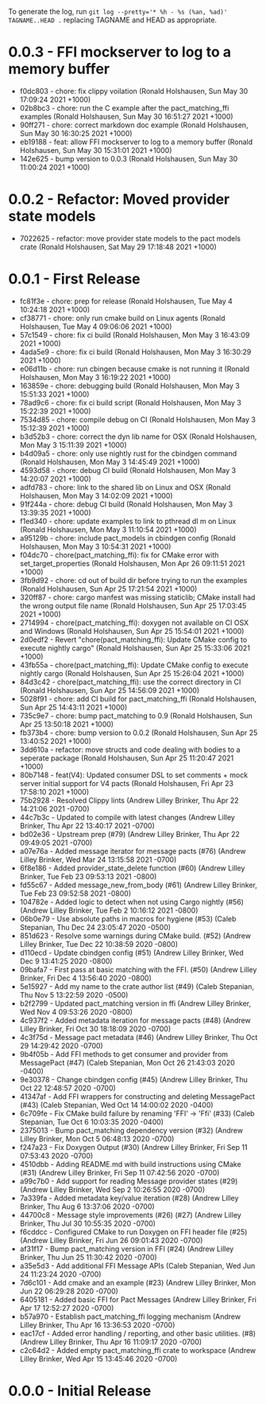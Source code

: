 To generate the log, run `git log --pretty='* %h - %s (%an, %ad)' TAGNAME..HEAD .` replacing TAGNAME and HEAD as appropriate.

# 0.0.3 - FFI mockserver to log to a memory buffer

* f0dc803 - chore: fix clippy voilation (Ronald Holshausen, Sun May 30 17:09:24 2021 +1000)
* 02b8bc3 - chore: run the C example after the pact_matching_ffi examples (Ronald Holshausen, Sun May 30 16:51:27 2021 +1000)
* 90ff271 - chore: correct markdown doc example (Ronald Holshausen, Sun May 30 16:30:25 2021 +1000)
* eb19188 - feat: allow FFI mockserver to log to a memory buffer (Ronald Holshausen, Sun May 30 15:31:01 2021 +1000)
* 142e625 - bump version to 0.0.3 (Ronald Holshausen, Sun May 30 11:00:24 2021 +1000)

# 0.0.2 - Refactor: Moved provider state models

* 7022625 - refactor: move provider state models to the pact models crate (Ronald Holshausen, Sat May 29 17:18:48 2021 +1000)

# 0.0.1 - First Release

* fc81f3e - chore: prep for release (Ronald Holshausen, Tue May 4 10:24:18 2021 +1000)
* cf38771 - chore: only run cmake build on Linux agents (Ronald Holshausen, Tue May 4 09:06:06 2021 +1000)
* 57c1549 - chore: fix ci build (Ronald Holshausen, Mon May 3 16:43:09 2021 +1000)
* 4ada5e9 - chore: fix ci build (Ronald Holshausen, Mon May 3 16:30:29 2021 +1000)
* e06d11b - chore: run cbingen because cmake is not running it (Ronald Holshausen, Mon May 3 16:19:22 2021 +1000)
* 163859e - chore: debugging build (Ronald Holshausen, Mon May 3 15:51:33 2021 +1000)
* 78ad9c6 - chore: fix ci build script (Ronald Holshausen, Mon May 3 15:22:39 2021 +1000)
* 7534d85 - chore: compile debug on CI (Ronald Holshausen, Mon May 3 15:12:39 2021 +1000)
* b3d52b3 - chore: correct the dyn lib name for OSX (Ronald Holshausen, Mon May 3 15:11:39 2021 +1000)
* b4d09a5 - chore: only use nightly rust for the cbindgen command (Ronald Holshausen, Mon May 3 14:45:49 2021 +1000)
* 4593d58 - chore: debug CI build (Ronald Holshausen, Mon May 3 14:20:07 2021 +1000)
* adfd783 - chore: link to the shared lib on Linux and OSX (Ronald Holshausen, Mon May 3 14:02:09 2021 +1000)
* 91f244a - chore: debug CI build (Ronald Holshausen, Mon May 3 13:39:35 2021 +1000)
* f1ed340 - chore: update examples to link to pthread dl m on Linux (Ronald Holshausen, Mon May 3 11:10:54 2021 +1000)
* a95129b - chore: include pact_models in cbindgen config (Ronald Holshausen, Mon May 3 10:54:31 2021 +1000)
* f04dc70 - chore(pact_matching_ffi): fix for CMake error with set_target_properties (Ronald Holshausen, Mon Apr 26 09:11:51 2021 +1000)
* 3fb9d92 - chore: cd out of build dir before trying to run the examples (Ronald Holshausen, Sun Apr 25 17:21:54 2021 +1000)
* 320ff87 - chore: cargo manfest was missing staticlib; CMake install had the wrong output file name (Ronald Holshausen, Sun Apr 25 17:03:45 2021 +1000)
* 2714994 - chore(pact_matching_ffi): doxygen not available on CI OSX and Windows (Ronald Holshausen, Sun Apr 25 15:54:01 2021 +1000)
* 2d0edf2 - Revert "chore(pact_matching_ffi): Update CMake config to execute nightly cargo" (Ronald Holshausen, Sun Apr 25 15:33:06 2021 +1000)
* 43fb55a - chore(pact_matching_ffi): Update CMake config to execute nightly cargo (Ronald Holshausen, Sun Apr 25 15:26:04 2021 +1000)
* 84d3c42 - chore(pact_matching_ffi): use the correct directory in CI (Ronald Holshausen, Sun Apr 25 14:56:09 2021 +1000)
* 5028f91 - chore: add CI build for pact_matching_ffi (Ronald Holshausen, Sun Apr 25 14:43:11 2021 +1000)
* 735c9e7 - chore: bump pact_matching to 0.9 (Ronald Holshausen, Sun Apr 25 13:50:18 2021 +1000)
* fb373b4 - chore: bump version to 0.0.2 (Ronald Holshausen, Sun Apr 25 13:40:52 2021 +1000)
* 3dd610a - refactor: move structs and code dealing with bodies to a seperate package (Ronald Holshausen, Sun Apr 25 11:20:47 2021 +1000)
* 80b7148 - feat(V4): Updated consumer DSL to set comments + mock server initial support for V4 pacts (Ronald Holshausen, Fri Apr 23 17:58:10 2021 +1000)
* 75b2928 - Resolved Clippy lints (Andrew Lilley Brinker, Thu Apr 22 14:21:06 2021 -0700)
* 44c7b3c - Updated to compile with latest changes (Andrew Lilley Brinker, Thu Apr 22 13:40:17 2021 -0700)
* bd02e36 - Upstream prep (#79) (Andrew Lilley Brinker, Thu Apr 22 09:49:05 2021 -0700)
* a07e76a - Added message iterator for message pacts (#76) (Andrew Lilley Brinker, Wed Mar 24 13:15:58 2021 -0700)
* 6f8e186 - Added provider_state_delete function (#60) (Andrew Lilley Brinker, Tue Feb 23 09:53:13 2021 -0800)
* fd55c67 - Added message_new_from_body (#61) (Andrew Lilley Brinker, Tue Feb 23 09:52:58 2021 -0800)
* 104782e - Added logic to detect when not using Cargo nightly (#56) (Andrew Lilley Brinker, Tue Feb 2 10:16:12 2021 -0800)
* 06b0e79 - Use absolute paths in macros for hygiene (#53) (Caleb Stepanian, Thu Dec 24 23:05:47 2020 -0500)
* 851d623 - Resolve some warnings during CMake build. (#52) (Andrew Lilley Brinker, Tue Dec 22 10:38:59 2020 -0800)
* d110ecd - Update cbindgen config (#51) (Andrew Lilley Brinker, Wed Dec 9 13:41:25 2020 -0800)
* 09bafa7 - First pass at basic matching with the FFI. (#50) (Andrew Lilley Brinker, Fri Dec 4 13:56:40 2020 -0800)
* 5e15927 - Add my name to the crate author list (#49) (Caleb Stepanian, Thu Nov 5 13:22:59 2020 -0500)
* b2f2799 - Updated pact_matching version in ffi (Andrew Lilley Brinker, Wed Nov 4 09:53:26 2020 -0800)
* 4c937f2 - Added metadata iteration for message pacts (#48) (Andrew Lilley Brinker, Fri Oct 30 18:18:09 2020 -0700)
* 4c3f75d - Message pact metadata (#46) (Andrew Lilley Brinker, Thu Oct 29 14:29:42 2020 -0700)
* 9b4f05b - Add FFI methods to get consumer and provider from MessagePact (#47) (Caleb Stepanian, Mon Oct 26 21:43:03 2020 -0400)
* 9e30378 - Change cbindgen config (#45) (Andrew Lilley Brinker, Thu Oct 22 12:48:57 2020 -0700)
* 41347af - Add FFI wrappers for constructing and deleting MessagePact (#43) (Caleb Stepanian, Wed Oct 14 14:00:02 2020 -0400)
* 6c709fe - Fix CMake build failure by renaming 'FFI' -> 'Ffi' (#33) (Caleb Stepanian, Tue Oct 6 10:03:35 2020 -0400)
* 2375013 - Bump pact_matching dependency version (#32) (Andrew Lilley Brinker, Mon Oct 5 06:48:13 2020 -0700)
* f247a23 - Fix Doxygen Output (#30) (Andrew Lilley Brinker, Fri Sep 11 07:53:43 2020 -0700)
* 4510dbb - Adding README.md with build instructions using CMake (#31) (Andrew Lilley Brinker, Fri Sep 11 07:42:56 2020 -0700)
* a99c7b0 - Add support for reading Message provider states (#29) (Andrew Lilley Brinker, Wed Sep 2 10:26:55 2020 -0700)
* 7a339fa - Added metadata key/value iteration (#28) (Andrew Lilley Brinker, Thu Aug 6 13:37:06 2020 -0700)
* 44700c8 - Message style improvements (#26) (#27) (Andrew Lilley Brinker, Thu Jul 30 10:55:35 2020 -0700)
* f6cddcc - Configured CMake to run Doxygen on FFI header file (#25) (Andrew Lilley Brinker, Fri Jun 26 09:01:43 2020 -0700)
* af31f17 - Bump pact_matching version in FFI (#24) (Andrew Lilley Brinker, Thu Jun 25 11:30:42 2020 -0700)
* a35e5d3 - Add additional FFI Message APIs (Caleb Stepanian, Wed Jun 24 11:23:24 2020 -0700)
* 7d6c101 - Add cmake and an example (#23) (Andrew Lilley Brinker, Mon Jun 22 06:29:28 2020 -0700)
* 6405181 - Added basic FFI for Pact Messages (Andrew Lilley Brinker, Fri Apr 17 12:52:27 2020 -0700)
* b57a970 - Establish pact_matching_ffi logging mechanism (Andrew Lilley Brinker, Thu Apr 16 13:36:53 2020 -0700)
* eac17cf - Added error handling / reporting, and other basic utilities. (#8) (Andrew Lilley Brinker, Thu Apr 16 11:09:17 2020 -0700)
* c2c64d2 - Added empty pact_matching_ffi crate to workspace (Andrew Lilley Brinker, Wed Apr 15 13:45:46 2020 -0700)

# 0.0.0 - Initial Release
